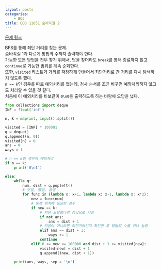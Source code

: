 ```yaml
---
layout: posts
categories:
    - BOJ
title: BOJ 12851 숨바꼭질 2
---
```


[문제 링크](https://www.acmicpc.net/problem/12851)

BFS를 통해 최단 거리를 찾는 문제.  
숨바꼭질 1과 다르게 방법의 수까지 출력해야 한다.  
가능한 모든 방법을 전부 찾기 위해서, 답을 찾더라도 `break`를 통해 종료하지 않고 `continue`로 가능한 범위를 계속 순회한다.  
또한, `visited` 리스트가 거리를 저장하게 만들어서 최단거리로 간 거리를 다시 탐색하지 않도록 했다.  
`n == k`인 경우를 따로 예외처리를 했는데, 검사 순서를 조금 바꾸면 예외처리하지 않고도 처리할 수 있을 것 같다.  
처음에 이 예외처리를 바보같이 `0\n0`을 출력하도록 하는 바람에 오답을 냈다.

```python
from collections import deque
INF = float('inf')

n, k = map(int, input().split())

visited = [INF] * 100001
q = deque()
q.append((n, 0))
visited[n] = 0
ans = 0
ways = 1

# n == k인 경우의 예외처리
if n == k:
    print('0\n1')

else:
    while q:
        num, dist = q.popleft()
        # 덧셈, 뺄셈, 곱셈
        for func in (lambda x: x+1, lambda x: x-1, lambda x: x*2):
            new = func(num)
            # 동생 위치에 도달한 경우
            if new == k:
                # 처음 도달했다면 정답으로 저장
                if not ans:
                    ans = dist + 1
                # 처음이 아니라면 최단거리인지 확인한 후 방법의 수를 하나 늘림
                elif ans == dist + 1:
                    ways += 1
                continue
            elif 0 <= new <= 100000 and dist + 1 <= visited[new]:
                visited[new] = dist + 1
                q.append((new, dist + 1))
    
    print(ans, ways, sep = '\n')
```
